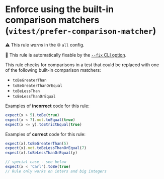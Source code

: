 # Enforce using the built-in comparison matchers (`vitest/prefer-comparison-matcher`)

⚠️ This rule _warns_ in the 🌐 `all` config.

🔧 This rule is automatically fixable by the [`--fix` CLI option](https://eslint.org/docs/latest/user-guide/command-line-interface#--fix).

<!-- end auto-generated rule header -->

This rule checks for comparisons in a test that could be replaced with one of the following built-in comparison matchers:

- `toBeGreaterThan`
- `toBeGreaterThanOrEqual`
- `toBeLessThan`
- `toBeLessThanOrEqual`

Examples of **incorrect** code for this rule:

```js
expect(x > 5).toBe(true)
expect(x < 7).not.toEqual(true)
expect(x <= y).toStrictEqual(true)
```

Examples of **correct** code for this rule:

```js
expect(x).toBeGreaterThan(5)
expect(x).not.toBeLessThanOrEqual(7)
expect(x).toBeLessThanOrEqual(y)

// special case - see below
expect(x < 'Carl').toBe(true)
// Rule only works on inters and big integers
```
